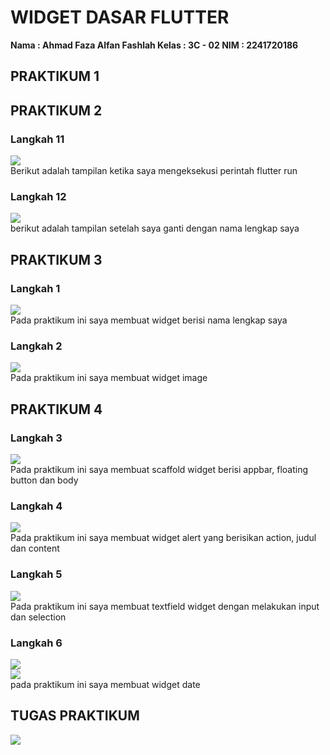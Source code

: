 # WIDGET DASAR FLUTTER 


**Nama : Ahmad Faza Alfan Fashlah
Kelas : 3C - 02
NIM : 2241720186 <br>**

## PRAKTIKUM 1
## PRAKTIKUM 2
### Langkah 11
<img src="//images/0.png"><br>
Berikut adalah tampilan ketika saya mengeksekusi perintah flutter run

### Langkah 12
<img src="//images/1.png"><br>
berikut adalah tampilan setelah saya ganti dengan nama lengkap saya

## PRAKTIKUM 3
### Langkah 1
<img src="//images/2.png"><br>
Pada praktikum ini saya membuat widget berisi nama lengkap saya

### Langkah 2
<img src="//images/3.png"><br>
Pada praktikum ini saya membuat widget image

## PRAKTIKUM 4
### Langkah 3
<img src="//images/4.png"><br>
Pada praktikum ini saya membuat scaffold widget berisi appbar, floating button dan body

### Langkah 4
<img src="//images/5.png"><br>
Pada praktikum ini saya membuat widget alert yang berisikan action, judul dan content

### Langkah 5
<img src="//images/6.png"><br>
Pada praktikum ini saya membuat textfield widget dengan melakukan input dan selection

### Langkah 6
<img src="//images/7.png"><br>
<img src="//images/8.png"><br>
pada praktikum ini saya membuat widget date 

## TUGAS PRAKTIKUM
<img src="//images/9.png"><br>